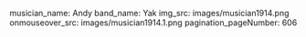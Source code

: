musician_name: Andy
band_name: Yak
img_src: images/musician1914.png
onmouseover_src: images/musician1914.1.png
pagination_pageNumber: 606